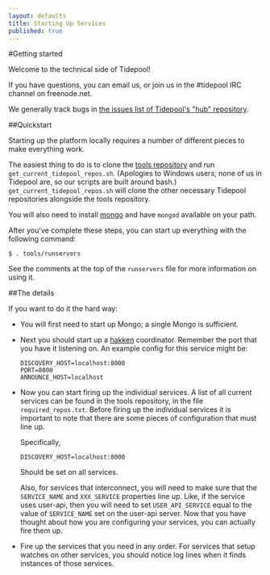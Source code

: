 ```yaml
---
layout: defaults
title: Starting Up Services
published: true
---
```


#Getting started

Welcome to the technical side of Tidepool!

If you have questions, you can email us, or join us in the #tidepool IRC channel on freenode.net.

We generally track bugs in [the issues list of Tidepool's "hub" repository](https://github.com/tidepool-org/hub/issues?state=open). 

##Quickstart

Starting up the platform locally requires a number of different pieces to make everything work.  

The easiest thing to do is to clone the [tools repository](https://github.com/tidepool-org/tools) and run ```get_current_tidepool_repos.sh```. (Apologies to Windows users; none of us in Tidepool are, so our scripts are built around bash.) ```get_current_tidepool_repos.sh``` will clone the other necessary Tidepool repositories alongside the tools repository.

You will also need to install [mongo](http://www.mongodb.org/) and have ```mongod``` available on your path.

After you've complete these steps, you can start up everything with the following command:

```
$ . tools/runservers
```

See the comments at the top of the `runservers` file for more information on using it.

##The details

If you want to do it the hard way:

* You will first need to start up Mongo; a single Mongo is sufficient.
* Next you should start up a [hakken](http://tidepool-org.github.io/TidepoolComponents.html#hakken) coordinator.  Remember the port that you have it listening on.  An example config for this service might be:

    ```
    DISCOVERY_HOST=localhost:8000
    PORT=8000
    ANNOUNCE_HOST=localhost
    ```

* Now you can start firing up the individual services. A list of all current services can be found in the tools repository, in the file ```required_repos.txt```. Before firing up the individual services it is important to note that there are some pieces of configuration that must line up.

  Specifically,

  ```
  DISCOVERY_HOST=localhost:8000
  ```

  Should be set on all services.

  Also, for services that interconnect, you will need to make sure that the `SERVICE_NAME` and `XXX_SERVICE` properties line up.  Like, if the service uses user-api, then you will need to set `USER_API_SERVICE` equal to the value of `SERVICE_NAME` set on the user-api server. Now that you have thought about how you are configuring your services, you can actually fire them up.

* Fire up the services that you need in any order.  For services that setup watches on other services, you should notice log lines when it finds instances of those services.